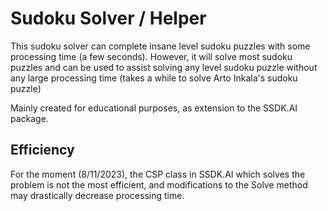 # Sudoku Solver / Helper
This sudoku solver can complete insane level sudoku puzzles with some processing time (a few seconds).
However, it will solve most sudoku puzzles and can be used to assist solving any level
sudoku puzzle without any large processing time (takes a while to solve Arto Inkala's sudoku puzzle)

Mainly created for educational purposes, as extension to the SSDK.AI package.

## Efficiency
For the moment (8/11/2023), the CSP class in SSDK.AI which solves the problem is not the most efficient, and modifications
to the Solve method may drastically decrease processing time.
